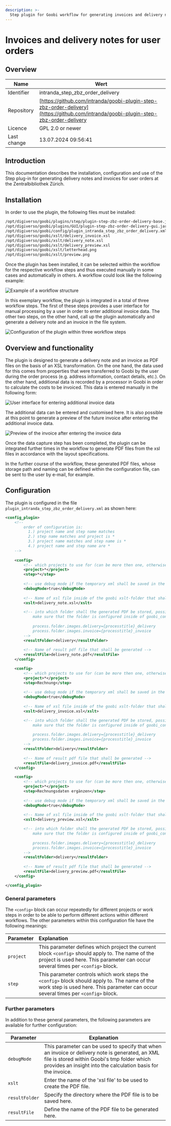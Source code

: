 ```yaml
---
description: >-
  Step plugin for Goobi workflow for generating invoices and delivery notes for user orders at the Zurich Central Library
---
```


# Invoices and delivery notes for user orders

## Overview

Name                     | Wert
-------------------------|-----------
Identifier               | intranda_step_zbz_order_delivery
Repository               | [https://github.com/intranda/goobi-plugin-step-zbz-order-delivery](https://github.com/intranda/goobi-plugin-step-zbz-order-delivery
Licence              | GPL 2.0 or newer 
Last change    | 13.07.2024 09:56:41


## Introduction
This documentation describes the installation, configuration and use of the Step plug-in for generating delivery notes and invoices for user orders at the Zentralbibliothek Zürich.

## Installation
In order to use the plugin, the following files must be installed:

```bash
/opt/digiverso/goobi/plugins/step/plugin-step-zbz-order-delivery-base.jar
/opt/digiverso/goobi/plugins/GUI/plugin-step-zbz-order-delivery-gui.jar
/opt/digiverso/goobi/config/plugin_intranda_step_zbz_order_delivery.xml
/opt/digiverso/goobi/xslt/delivery_invoice.xsl
/opt/digiverso/goobi/xslt/delivery_note.xsl
/opt/digiverso/goobi/xslt/delivery_preview.xsl
/opt/digiverso/goobi/xslt/letterhead.png
/opt/digiverso/goobi/xslt/preview.png
```

Once the plugin has been installed, it can be selected within the workflow for the respective workflow steps and thus executed manually in some cases and automatically in others. A workflow could look like the following example:

![Example of a workflow structure](images/goobi-plugin-step-zbz-order-delivery_screen1_en.png)

In this exemplary workflow, the plugin is integrated in a total of three workflow steps. The first of these steps provides a user interface for manual processing by a user in order to enter additional invoice data. The other two steps, on the other hand, call up the plugin automatically and generate a delivery note and an invoice in the file system.

![Configuration of the plugin within three workflow steps](images/goobi-plugin-step-zbz-order-delivery_screen2_en.png)


## Overview and functionality
The plugin is designed to generate a delivery note and an invoice as PDF files on the basis of an XSL transformation. On the one hand, the data used for this comes from properties that were transferred to Goobi by the user during the order process (e.g. address information, contact details, etc.). On the other hand, additional data is recorded by a processor in Goobi in order to calculate the costs to be invoiced. This data is entered manually in the following form:

![User interface for entering additional invoice data](images/goobi-plugin-step-zbz-order-delivery_screen3_en.png)

The additional data can be entered and customised here. It is also possible at this point to generate a preview of the future invoice after entering the additional invoice data.

![Preview of the invoice after entering the invoice data](images/goobi-plugin-step-zbz-order-delivery_screen4_en.png)

Once the data capture step has been completed, the plugin can be integrated further times in the workflow to generate PDF files from the xsl files in accordance with the layout specifications.

In the further course of the workflow, these generated PDF files, whose storage path and naming can be defined within the configuration file, can be sent to the user by e-mail, for example.

## Configuration
The plugin is configured in the file `plugin_intranda_step_zbz_order_delivery.xml` as shown here:

```xml
<config_plugin>
    <!--
        order of configuration is:
          1.) project name and step name matches
          2.) step name matches and project is *
          3.) project name matches and step name is *
          4.) project name and step name are *
	-->
    
    <config>
        <!-- which projects to use for (can be more then one, otherwise use *) -->
        <project>*</project>
        <step>*</step>
        
        <!-- use debug mode if the temporary xml shall be saved in the Goobi tmp folder -->
		<debugMode>true</debugMode>
		
		<!-- Name of xsl file inside of the goobi xslt-folder that shall be used for the PDF generation -->
		<xslt>delivery_note.xsl</xslt>

		<!-- into which folder shall the generated PDF be stored, possible values are master|media|jpeg|source|delivery|invoice|... 
			make sure that the folder is configured inside of goobi_config.properties like this:
			
			process.folder.images.delivery={processtitle}_delivery
			process.folder.images.invoice={processtitle}_invoice	
		-->
		<resultFolder>delivery</resultFolder>
        
		<!-- Name of result pdf file that shall be generated -->
		<resultFile>delivery_note.pdf</resultFile>
    </config>

	<config>
        <!-- which projects to use for (can be more then one, otherwise use *) -->
        <project>*</project>
        <step>Rechnung</step>
		
        <!-- use debug mode if the temporary xml shall be saved in the Goobi tmp folder -->
		<debugMode>true</debugMode>
		
		<!-- Name of xsl file inside of the goobi xslt-folder that shall be used for the PDF generation -->
		<xslt>delivery_invoice.xsl</xslt>

		<!-- into which folder shall the generated PDF be stored, possible values are master|media|jpeg|source|delivery|invoice|... 
			make sure that the folder is configured inside of goobi_config.properties like this:
			
			process.folder.images.delivery={processtitle}_delivery
			process.folder.images.invoice={processtitle}_invoice	
		-->
		<resultFolder>delivery</resultFolder>
        
		<!-- Name of result pdf file that shall be generated -->
		<resultFile>delivery_invoice.pdf</resultFile>
    </config>

	<config>
        <!-- which projects to use for (can be more then one, otherwise use *) -->
        <project>*</project>
        <step>Rechnungsdaten ergänzen</step>
        
        <!-- use debug mode if the temporary xml shall be saved in the Goobi tmp folder -->
		<debugMode>true</debugMode>
		
		<!-- Name of xsl file inside of the goobi xslt-folder that shall be used for the PDF generation -->
		<xslt>delivery_preview.xsl</xslt>

		<!-- into which folder shall the generated PDF be stored, possible values are master|media|jpeg|source|delivery|invoice|... 
			make sure that the folder is configured inside of goobi_config.properties like this:
			
			process.folder.images.delivery={processtitle}_delivery
			process.folder.images.invoice={processtitle}_invoice	
		-->
		<resultFolder>delivery</resultFolder>
        
		<!-- Name of result pdf file that shall be generated -->
		<resultFile>delivery_preview.pdf</resultFile>
    </config>

</config_plugin>

```

### General parameters 
The `<config>` block can occur repeatedly for different projects or work steps in order to be able to perform different actions within different workflows. The other parameters within this configuration file have the following meanings: 

| Parameter | Explanation | 
| :-------- | :---------- | 
| `project` | This parameter defines which project the current block `<config>` should apply to. The name of the project is used here. This parameter can occur several times per `<config>` block. | 
| `step` | This parameter controls which work steps the `<config>` block should apply to. The name of the work step is used here. This parameter can occur several times per `<config>` block. | 


### Further parameters 
In addition to these general parameters, the following parameters are available for further configuration: 


Parameter         | Explanation
------------------|----------------------------------------
`debugMode`       | This parameter can be used to specify that when an invoice or delivery note is generated, an XML file is stored within Goobi's tmp folder which provides an insight into the calculation basis for the invoice.
`xslt`            | Enter the name of the 'xsl file' to be used to create the PDF file.
`resultFolder`    | Specify the directory where the PDF file is to be saved here.
`resultFile`      | Define the name of the PDF file to be generated here.